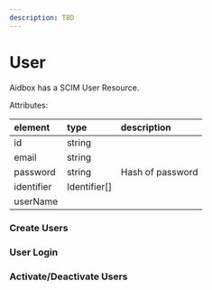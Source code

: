 ```yaml
---
description: TBD
---
```


# User

Aidbox has a SCIM User Resource.

Attributes:

| element | type | description |
| :--- | :--- | :--- |
| id | string |  |
| email | string |  |
| password | string | Hash of password |
| identifier | Identifier\[\] |  |
| userName |  |  |

### Create Users

### User Login

### Activate/Deactivate Users

